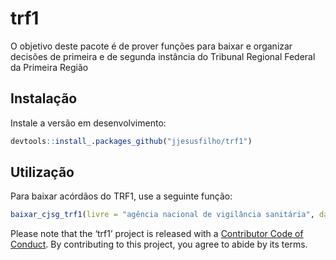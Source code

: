 
# trf1

<!-- badges: start -->

<!-- badges: end -->

O objetivo deste pacote é de prover funções para baixar e organizar
decisões de primeira e de segunda instância do Tribunal Regional Federal
da Primeira Região

## Instalação

Instale a versão em desenvolvimento:

``` r
devtools::install_.packages_github("jjesusfilho/trf1")
```

## Utilização

Para baixar acórdãos do TRF1, use a seguinte
função:

``` r
baixar_cjsg_trf1(livre = "agência nacional de vigilância sanitária", data_inicial = "01/07/2019", data_final = "31/07/2019")
```

Please note that the ‘trf1’ project is released with a [Contributor Code
of Conduct](.github/CODE_OF_CONDUCT.md). By contributing to this
project, you agree to abide by its terms.
